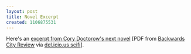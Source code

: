 ```yaml
---
layout: post
title: Novel Excerpt
created: 1106875531
---
```

Here's an <a href="http://homepage.mac.com/languageismycopilot/backwardscitydotnet/review/01issue/pdf/doctorow.pdf">excerpt from Cory Doctorow's next novel</a> [PDF from <a href="http://homepage.mac.com/languageismycopilot/backwardscitydotnet/review/01issue/">Backwards City Review</a> via <a href="http://del.icio.us/tag/scifi">del.icio.us scifi</a>]. 
